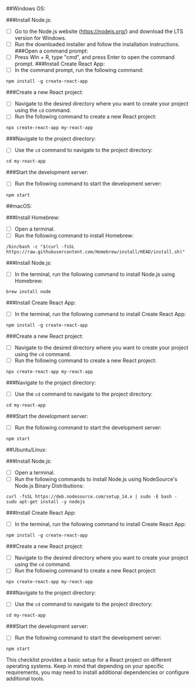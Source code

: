 ##Windows OS:

###Install Node.js:
* [ ] Go to the Node.js website (https://nodejs.org/) and download the LTS version for Windows.
* [ ] Run the downloaded installer and follow the installation instructions.
###Open a command prompt:
* [ ] Press Win + R, type "cmd", and press Enter to open the command prompt.
###Install Create React App:
* [ ] In the command prompt, run the following command:
~~~
npm install -g create-react-app
~~~
###Create a new React project:
* [ ] Navigate to the desired directory where you want to create your project using the `cd` command.
* [ ] Run the following command to create a new React project:
~~~
npx create-react-app my-react-app
~~~
###Navigate to the project directory:
* [ ] Use the `cd` command to navigate to the project directory:
~~~
cd my-react-app
~~~
###Start the development server:
* [ ] Run the following command to start the development server:
~~~
npm start
~~~
##macOS:

###Install Homebrew:
* [ ] Open a terminal.
* [ ] Run the following command to install Homebrew:
~~~
/bin/bash -c "$(curl -fsSL https://raw.githubusercontent.com/Homebrew/install/HEAD/install.sh)"
~~~
###Install Node.js:
* [ ] In the terminal, run the following command to install Node.js using Homebrew:
~~~
brew install node
~~~
###Install Create React App:
* [ ] In the terminal, run the following command to install Create React App:
~~~
npm install -g create-react-app
~~~
###Create a new React project:
* [ ] Navigate to the desired directory where you want to create your project using the `cd` command.
* [ ] Run the following command to create a new React project:
~~~
npx create-react-app my-react-app
~~~
###Navigate to the project directory:
* [ ] Use the `cd` command to navigate to the project directory:
~~~
cd my-react-app
~~~
###Start the development server:
* [ ] Run the following command to start the development server:
~~~
npm start
~~~
##Ubuntu/Linux:

###Install Node.js:
* [ ] Open a terminal.
* [ ] Run the following commands to install Node.js using NodeSource's Node.js Binary Distributions:
~~~
curl -fsSL https://deb.nodesource.com/setup_14.x | sudo -E bash -
sudo apt-get install -y nodejs
~~~
###Install Create React App:
* [ ] In the terminal, run the following command to install Create React App:
~~~
npm install -g create-react-app
~~~
###Create a new React project:
* [ ] Navigate to the desired directory where you want to create your project using the `cd` command.
* [ ] Run the following command to create a new React project:
~~~
npx create-react-app my-react-app
~~~
###Navigate to the project directory:
* [ ] Use the `cd` command to navigate to the project directory:
~~~
cd my-react-app
~~~
###Start the development server:
* [ ] Run the following command to start the development server:
~~~
npm start
~~~
This checklist provides a basic setup for a React project on different operating systems. Keep in mind that depending on your specific requirements, you may need to install additional dependencies or configure additional tools.

